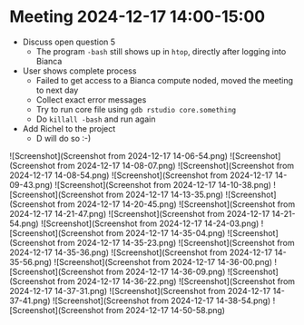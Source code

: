 # Meeting 2024-12-17 14:00-15:00

- Discuss open question 5
    - The program `-bash` still shows up in `htop`, directly
      after logging into Bianca
- User shows complete process
    - Failed to get access to a Bianca compute noded, moved the
      meeting to next day
    - Collect exact error messages
    - Try to run core file using `gdb rstudio core.something`
    - Do `killall -bash` and run again
- Add Richel to the project
    - D will do so :-)


![Screenshot](Screenshot from 2024-12-17 14-06-54.png)
![Screenshot](Screenshot from 2024-12-17 14-08-07.png)
![Screenshot](Screenshot from 2024-12-17 14-08-54.png)
![Screenshot](Screenshot from 2024-12-17 14-09-43.png)
![Screenshot](Screenshot from 2024-12-17 14-10-38.png)
![Screenshot](Screenshot from 2024-12-17 14-13-35.png)
![Screenshot](Screenshot from 2024-12-17 14-20-45.png)
![Screenshot](Screenshot from 2024-12-17 14-21-47.png)
![Screenshot](Screenshot from 2024-12-17 14-21-54.png)
![Screenshot](Screenshot from 2024-12-17 14-24-03.png)
![Screenshot](Screenshot from 2024-12-17 14-35-04.png)
![Screenshot](Screenshot from 2024-12-17 14-35-23.png)
![Screenshot](Screenshot from 2024-12-17 14-35-36.png)
![Screenshot](Screenshot from 2024-12-17 14-35-56.png)
![Screenshot](Screenshot from 2024-12-17 14-36-00.png)
![Screenshot](Screenshot from 2024-12-17 14-36-09.png)
![Screenshot](Screenshot from 2024-12-17 14-36-22.png)
![Screenshot](Screenshot from 2024-12-17 14-37-31.png)
![Screenshot](Screenshot from 2024-12-17 14-37-41.png)
![Screenshot](Screenshot from 2024-12-17 14-38-54.png)
![Screenshot](Screenshot from 2024-12-17 14-50-58.png)

